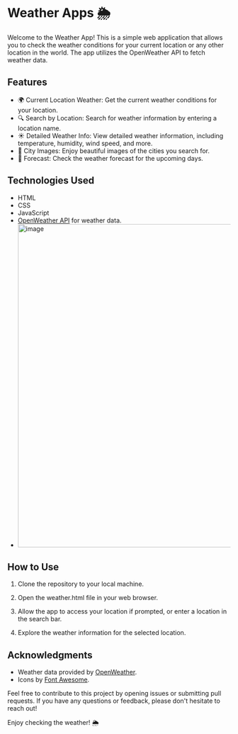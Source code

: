 # Weather Apps 🌦

Welcome to the Weather App! This is a simple web application that allows you to check the weather conditions for your current location or any other location in the world. The app utilizes the OpenWeather API to fetch weather data.

## Features

- 🌍 Current Location Weather: Get the current weather conditions for your location.
- 🔍 Search by Location: Search for weather information by entering a location name.
- ☀ Detailed Weather Info: View detailed weather information, including temperature, humidity, wind speed, and more.
- 🌆 City Images: Enjoy beautiful images of the cities you search for.
- 📅 Forecast: Check the weather forecast for the upcoming days.

## Technologies Used

- HTML
- CSS
- JavaScript
- [OpenWeather API](https://openweathermap.org/api) for weather data.
- <img width="1366" height="730" alt="image" src="https://github.com/user-attachments/assets/28cb80a4-dae5-4732-a50d-fdc39a8947b7" />



## How to Use

1. Clone the repository to your local machine.

2. Open the weather.html file in your web browser.

3. Allow the app to access your location if prompted, or enter a location in the search bar.

4. Explore the weather information for the selected location.

## Acknowledgments

- Weather data provided by [OpenWeather](https://openweathermap.org/).
- Icons by [Font Awesome](https://fontawesome.com/).

Feel free to contribute to this project by opening issues or submitting pull requests. If you have any questions or feedback, please don't hesitate to reach out!

Enjoy checking the weather! 🌦
